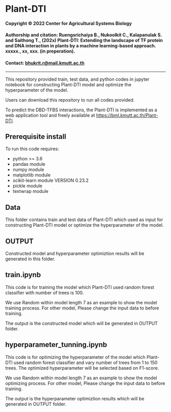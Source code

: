 # Plant-DTI
####   Copyright © 2022 Center for Agricultural Systems Biology
####   Authorship and citation: Ruengsrichaiya B., Nukoolkit C., Kalapanulak S. and Saithong T., (202x) Plant-DTI: Extending the landscape of TF protein and DNA interaction in plants by a machine learning-based approach. xxxxx., xx, xxx. (in preperation).
####   Contact: bhukrit.r@mail.kmutt.ac.th
----------------------------------------------------------------------------------------------------------------
This repository provided train, test data, and python codes in jupyter notebook for constructing Plant-DTI model and optimize the hyperparameter of the model.

Users can download this repository to run all codes provided.

To predict the DBD-TFBS interactions, the Plant-DTI is implemented as a web application tool and freely available at https://bml.kmutt.ac.th/Plant-DTI.

## Prerequisite install
To run this code requires:

- python >= 3.6 
- pandas module 
- numpy module
- matplotlib module
- scikit-learn module VERSION 0.23.2
- pickle module
- textwrap module

## Data
This folder contains train and test data of Plant-DTI which used as input for constructing Plant-DTI model or optimize the hyperparameter of the model.

## OUTPUT
Constructed model and hyperparameter optimiztion results will be generated in this folder. 

## train.ipynb
This code is for training the model which Plant-DTI used random forest classifier with number of trees is 100.

We use Random within model length 7 as an example to show the model training process. For other model, Please change the input data to before training.

The output is the constructed model which will be generated in OUTPUT folder.

## hyperparameter_tunning.ipynb
This code is for optimizing the hyperparameter of the model which Plant-DTI used random forest classifier and vary number of trees from 1 to 150 trees. The optimized hyperparameter will be selected based on F1-score.

We use Random within model length 7 as an example to show the model optimizing process. For other model, Please change the input data to before training.

The output is the hyperparameter optimiztion results which will be generated in OUTPUT folder.

